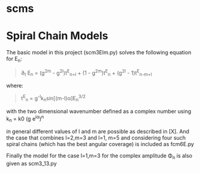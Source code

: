 # scms

 Spiral Chain Models
 ===================
 
 The basic model in this project (scm3Elm.py) solves the following equation for E<sub>n</sub>:
 
> &part;<sub>t</sub> E<sub>n</sub> = (g<sup>2m</sup> - g<sup>2l</sup>)t<sup>E</sup><sub>n+l</sub> + (1 - g<sup>2m</sup>)t<sup>E</sup><sub>n</sub> + (g<sup>2l</sup> - 1)t<sup>E</sup><sub>n-m+l</sub>

where:

> t<sup>E</sup><sub>n</sub> = g<sup>-l</sup>k<sub>n</sub>sin[(m-l)&alpha;]E<sub>n</sub><sup>3/2</sup> 

with the two dimensional wavenumber defined as a complex number using k<sub>n</sub> = k0 (g e<sup>i&alpha;</sup>)<sup>n</sup>

in general different values of l and m are possible as described in [X]. And the case that combines l=2,m=3 and l=1, m=5 and considering four such spiral chains (which has the best angular coverage) is included as fcm6E.py

Finally the model for the case l=1,m=3 for the complex amplitude &Phi;<sub>n</sub> is also given as scm3_13.py

